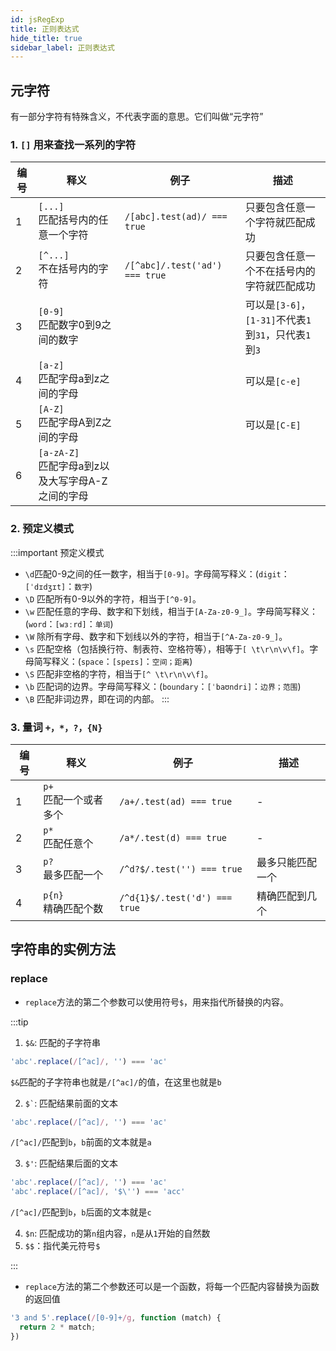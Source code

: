 ```yaml
---
id: jsRegExp
title: 正则表达式
hide_title: true
sidebar_label: 正则表达式
---
```


## 元字符

有一部分字符有特殊含义，不代表字面的意思。它们叫做“元字符”

### 1. `[]` 用来查找一系列的字符

编号 | 释义 | 例子 | 描述
---|---|---|---
1 | `[...]`<br/>匹配括号内的任意一个字符 | `/[abc].test(ad)/ === true` | 只要包含任意一个字符就匹配成功
2 | `[^...]`<br/>不在括号内的字符 | `/[^abc]/.test('ad') === true` | 只要包含任意一个不在括号内的字符就匹配成功
3 | `[0-9]`<br/>匹配数字0到9之间的数字 | | 可以是`[3-6]`，`[1-31]`不代表`1`到`31`，只代表`1`到`3`
4 | `[a-z]`<br/>匹配字母a到z之间的字母 | | 可以是`[c-e]`
5 | `[A-Z]`<br/>匹配字母A到Z之间的字母 | | 可以是`[C-E]`
6 | `[a-zA-Z]`<br/>匹配字母a到z以及大写字母A-Z之间的字母

### 2. 预定义模式

:::important 预定义模式
- `\d`匹配0-9之间的任一数字，相当于`[0-9]`。字母简写释义：(`digit`：`[ˈdɪdʒɪt]`：`数字`)
- `\D` 匹配所有0-9以外的字符，相当于`[^0-9]`。
- `\w` 匹配任意的字母、数字和下划线，相当于`[A-Za-z0-9_]`。字母简写释义：(`word`：`[wɜːrd]`：`单词`)
- `\W` 除所有字母、数字和下划线以外的字符，相当于`[^A-Za-z0-9_]`。
- `\s` 匹配空格（包括换行符、制表符、空格符等），相等于`[ \t\r\n\v\f]`。字母简写释义：(`space`：`[speɪs]`：`空间；距离`)
- `\S` 匹配非空格的字符，相当于`[^ \t\r\n\v\f]`。
- `\b` 匹配词的边界。字母简写释义：(`boundary`：`[ˈbaʊndri]`：`边界；范围`)
- `\B` 匹配非词边界，即在词的内部。
:::

### 3. 量词 `+，*，?，{N}`

编号 | 释义 | 例子 | 描述
---|---|---|---
1 | `p+`<br/>匹配一个或者多个 | `/a+/.test(ad) === true` | -
2 | `p*`<br/>匹配任意个 | `/a*/.test(d) === true` | -
3 | `p?`<br/>最多匹配一个 | `/^d?$/.test('') === true` | 最多只能匹配一个
4 | `p{n}`<br/>精确匹配个数 | `/^d{1}$/.test('d') === true` | 精确匹配到几个

## 字符串的实例方法

### replace

- `replace`方法的第二个参数可以使用符号`$`，用来指代所替换的内容。

:::tip
1. `$&`: 匹配的子字符串

  ```javascript
  'abc'.replace(/[^ac]/, '') === 'ac'
  ```

  `$&`匹配的子字符串也就是`/[^ac]/`的值，在这里也就是`b`

2. ``` $` ```: 匹配结果前面的文本

  ```javascript
  'abc'.replace(/[^ac]/, '') === 'ac'
  ```

  `/[^ac]/`匹配到`b`，`b`前面的文本就是`a`

3. ``` $' ```: 匹配结果后面的文本

  ```javascript
  'abc'.replace(/[^ac]/, '') === 'ac'
  'abc'.replace(/[^ac]/, '$\'') === 'acc'
  ```

  `/[^ac]/`匹配到`b`，`b`后面的文本就是`c`

4. ``` $n ```: 匹配成功的第`n`组内容，`n`是从`1`开始的自然数
5. `$$`：指代美元符号`$`

:::

- `replace`方法的第二个参数还可以是一个函数，将每一个匹配内容替换为函数的返回值

```javascript
'3 and 5'.replace(/[0-9]+/g, function (match) {
  return 2 * match;
})
```
